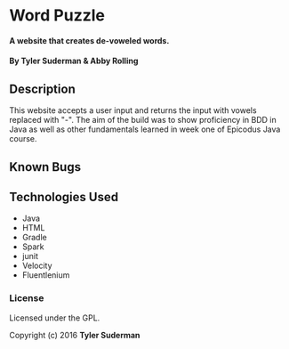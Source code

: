# Word Puzzle

#### A website that creates de-voweled words.

#### By Tyler Suderman & Abby Rolling

## Description

This website accepts a user input and returns the input with vowels replaced with "-". The aim of the build was to show proficiency in BDD in Java as well as other fundamentals learned in week one of Epicodus Java course.

## Known Bugs


## Technologies Used

* Java
* HTML
* Gradle
* Spark
* junit
* Velocity
* Fluentlenium

### License

Licensed under the GPL.

Copyright (c) 2016 **Tyler Suderman**
